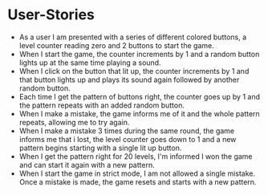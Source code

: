 # User-Stories

* As a user I am presented with a series of different colored buttons, a level counter reading zero and 2 buttons to start the game.
* When I start the game, the counter increments by 1 and a random button lights up at the same time playing a sound.
* When I click on the button that lit up, the counter increments by 1 and that button lights up and plays its sound again followed by another random button.
* Each time I get the pattern of buttons right, the counter goes up by 1 and the pattern repeats with an added random button.
* When I make a mistake, the game informs me of it and the whole pattern repeats, allowing me to try again.
* When I make a mistake 3 times during the same round, the game informs me that i lost, the level counter goes down to 1 and a new pattern begins starting with a single lit up button.
* When I get the pattern right for 20 levels, I'm informed I won the game and can start it again with a new pattern.
* When I start the game in strict mode, I am not allowed a single mistake. Once a mistake is made, the game resets and starts with a new pattern.
